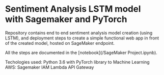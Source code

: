 
# Sentiment Analysis LSTM model with Sagemaker and PyTorch

Repository contains end to end sentiment analysis model creation (using LSTM),
and deployment steps to create a simple functional web app in front of the created model, hosted on SageMaker endpoint.

All the steps are documented in the [notebook](/SageMaker Project.ipynb).

Techologies used:
Python 3.6 with PyTorch library to Machine Learning
AWS:
Sagemaker
IAM
Lambda
API Gateway
